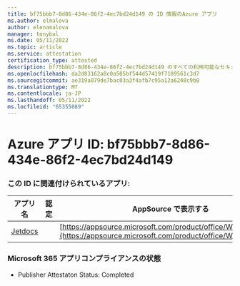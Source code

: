 ```yaml
---
title: bf75bbb7-8d86-434e-86f2-4ec7bd24d149 の ID 情報のAzure アプリ
ms.author: elmalova
author: elenamalova
manager: tonybal
ms.date: 05/11/2022
ms.topic: article
ms.service: attestation
certification_type: attested
description: bf75bbb7-8d86-434e-86f2-4ec7bd24d149 のすべての利用可能なセキュリティとコンプライアンス情報。
ms.openlocfilehash: da2d83162a8c0a505bf544d57419f7189561c3d7
ms.sourcegitcommit: ae319a079de7bac03a3f4afb7c95a12a6248c9b0
ms.translationtype: MT
ms.contentlocale: ja-JP
ms.lasthandoff: 05/11/2022
ms.locfileid: "65355089"
---
```

# <a name="azure-app-id-bf75bbb7-8d86-434e-86f2-4ec7bd24d149"></a>Azure アプリ ID: bf75bbb7-8d86-434e-86f2-4ec7bd24d149


### <a name="apps-associated-with-this-id"></a>この ID に関連付けられているアプリ:
| **アプリ名** | **認定** | **AppSource で表示する** |
|--------------|---------------|-----------------------|
| [Jetdocs](../forward/WA200002236.md) |  | [https://appsource.microsoft.com/product/office/WA200002236](https://appsource.microsoft.com/product/office/WA200002236) |

### <a name="microsoft-365-app-compliance-status"></a>Microsoft 365 アプリコンプライアンスの状態
- Publisher Attestaton Status: Completed

